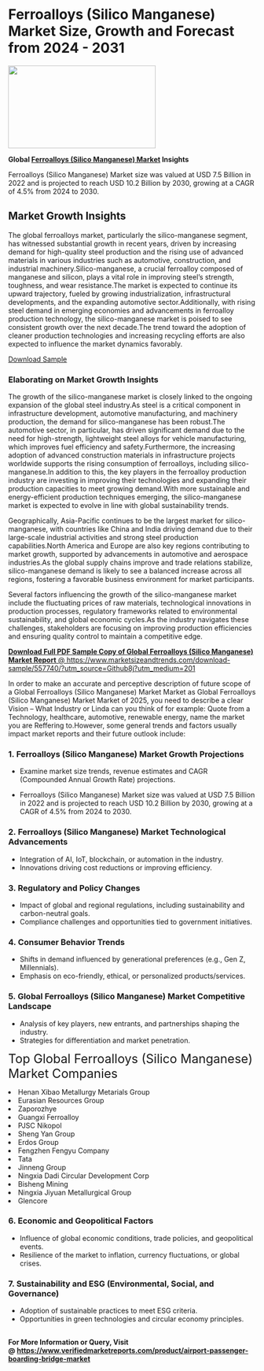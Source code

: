 <H1>Ferroalloys (Silico Manganese) Market Size, Growth and Forecast from 2024 - 2031</H1><img class="aligncenter size-medium wp-image-584254" src="https://thirdeyenews.in/wp-content/uploads/2024/09/Global-Market-Research-300x168.jpeg" alt="" width="300" height="168" /><p><strong>Global&nbsp;<a href="https://www.marketsizeandtrends.com/download-sample/557740/?utm_source=Github8j?utm_medium=201">Ferroalloys (Silico Manganese) Market</a> Insights</strong></p><p>Ferroalloys (Silico Manganese) Market size was valued at USD 7.5 Billion in 2022 and is projected to reach USD 10.2 Billion by 2030, growing at a CAGR of 4.5% from 2024 to 2030.</p><p><h2>Market Growth Insights</h2> <p>The global ferroalloys market, particularly the silico-manganese segment, has witnessed substantial growth in recent years, driven by increasing demand for high-quality steel production and the rising use of advanced materials in various industries such as automotive, construction, and industrial machinery.Silico-manganese, a crucial ferroalloy composed of manganese and silicon, plays a vital role in improving steel’s strength, toughness, and wear resistance.The market is expected to continue its upward trajectory, fueled by growing industrialization, infrastructural developments, and the expanding automotive sector.Additionally, with rising steel demand in emerging economies and advancements in ferroalloy production technology, the silico-manganese market is poised to see consistent growth over the next decade.The trend toward the adoption of cleaner production technologies and increasing recycling efforts are also expected to influence the market dynamics favorably.</p> <p><a href="#">Download Sample</a></p> <h3>Elaborating on Market Growth Insights</h3> <p>The growth of the silico-manganese market is closely linked to the ongoing expansion of the global steel industry.As steel is a critical component in infrastructure development, automotive manufacturing, and machinery production, the demand for silico-manganese has been robust.The automotive sector, in particular, has driven significant demand due to the need for high-strength, lightweight steel alloys for vehicle manufacturing, which improves fuel efficiency and safety.Furthermore, the increasing adoption of advanced construction materials in infrastructure projects worldwide supports the rising consumption of ferroalloys, including silico-manganese.In addition to this, the key players in the ferroalloy production industry are investing in improving their technologies and expanding their production capacities to meet growing demand.With more sustainable and energy-efficient production techniques emerging, the silico-manganese market is expected to evolve in line with global sustainability trends.</p> <p>Geographically, Asia-Pacific continues to be the largest market for silico-manganese, with countries like China and India driving demand due to their large-scale industrial activities and strong steel production capabilities.North America and Europe are also key regions contributing to market growth, supported by advancements in automotive and aerospace industries.As the global supply chains improve and trade relations stabilize, silico-manganese demand is likely to see a balanced increase across all regions, fostering a favorable business environment for market participants.</p> <p>Several factors influencing the growth of the silico-manganese market include the fluctuating prices of raw materials, technological innovations in production processes, regulatory frameworks related to environmental sustainability, and global economic cycles.As the industry navigates these challenges, stakeholders are focusing on improving production efficiencies and ensuring quality control to maintain a competitive edge.</p> <p><a href="#"></p><p><span class=""><strong>Download Full PDF Sample Copy of Global Ferroalloys (Silico Manganese) Market Report</strong> @ <a href="https://www.marketsizeandtrends.com/download-sample/557740/?utm_source=Github8j?utm_medium=201" target="_blank">https://www.marketsizeandtrends.com/download-sample/557740/?utm_source=Github8j?utm_medium=201</a></span></p><p>In order to make an accurate and perceptive description of future scope of a Global&nbsp;Ferroalloys (Silico Manganese) Market Market as Global&nbsp;Ferroalloys (Silico Manganese) Market Market of 2025, you need to describe a clear Vision &ndash; What Industry or Linda can you think of for example: Quote from a Technology, healthcare, automotive, renewable energy, name the market you are Reffering to.However, some general trends and factors usually impact market reports and their future outlook include:</p><h3>1.&nbsp;<strong>Ferroalloys (Silico Manganese) Market Growth Projections</strong></h3><ul><li>Examine market size trends, revenue estimates and CAGR (Compounded Annual Growth Rate) projections.</li><li><p>Ferroalloys (Silico Manganese) Market size was valued at USD 7.5 Billion in 2022 and is projected to reach USD 10.2 Billion by 2030, growing at a CAGR of 4.5% from 2024 to 2030.</p></li></ul><h3>2.&nbsp;<strong>Ferroalloys (Silico Manganese) Market Technological Advancements</strong></h3><ul><li>Integration of AI, IoT, blockchain, or automation in the industry.</li><li>Innovations driving cost reductions or improving efficiency.</li></ul><h3>3.&nbsp;<strong>Regulatory and Policy Changes</strong></h3><ul><li>Impact of global and regional regulations, including sustainability and carbon-neutral goals.</li><li>Compliance challenges and opportunities tied to government initiatives.</li></ul><h3>4.&nbsp;<strong>Consumer Behavior Trends</strong></h3><ul><li>Shifts in demand influenced by generational preferences (e.g., Gen Z, Millennials).</li><li>Emphasis on eco-friendly, ethical, or personalized products/services.</li></ul><h3>5.&nbsp;<strong>Global Ferroalloys (Silico Manganese) Market Competitive Landscape</strong></h3><ul><li>Analysis of key players, new entrants, and partnerships shaping the industry.</li><li>Strategies for differentiation and market penetration.</li></ul><p data-pm-slice="1 1 []"><span style="color: inherit; font-family: inherit; font-size: 25px;">Top Global Ferroalloys (Silico Manganese) Market Companies</span></p><div class="" data-test-id=""><p><li>Henan Xibao Metallurgy Metarials Group</li><li> Eurasian Resources Group</li><li> Zaporozhye</li><li> Guangxi Ferroalloy</li><li> PJSC Nikopol</li><li> Sheng Yan Group</li><li> Erdos Group</li><li> Fengzhen Fengyu Company</li><li> Tata</li><li> Jinneng Group</li><li> Ningxia Dadi Circular Development Corp</li><li> Bisheng Mining</li><li> Ningxia Jiyuan Metallurgical Group</li><li> Glencore</li></p></div><h3>6.&nbsp;<strong>Economic and Geopolitical Factors</strong></h3><ul><li>Influence of global economic conditions, trade policies, and geopolitical events.</li><li>Resilience of the market to inflation, currency fluctuations, or global crises.</li></ul><h3>7.&nbsp;<strong>Sustainability and ESG (Environmental, Social, and Governance)</strong></h3><ul><li>Adoption of sustainable practices to meet ESG criteria.</li><li>Opportunities in green technologies and circular economy principles.</li></ul><h2><strong style="font-size: 14px;">For More Information or Query, Visit @&nbsp;</strong><a style="background-color: #ffffff; font-size: 14px;" href="https://www.marketsizeandtrends.com/report/ferroalloys-silico-manganese-market/" target="_blank">https://www.verifiedmarketreports.com/product/airport-passenger-boarding-bridge-market</a></h2>